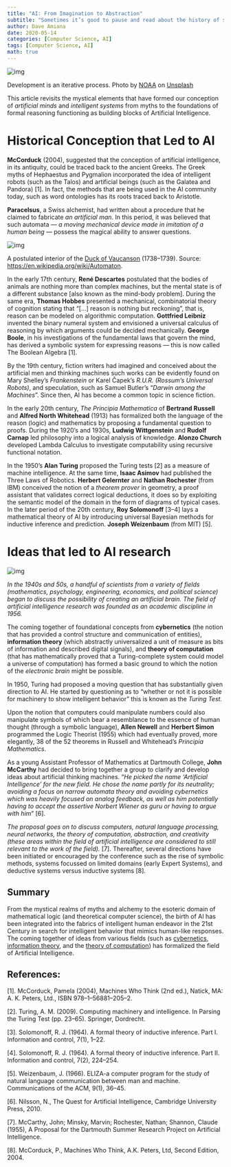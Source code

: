 ```yaml
---
title: "AI: From Imagination to Abstraction"
subtitle: "Sometimes it’s good to pause and read about the history of something. It gives us the sense to comprehend what has come and gone before us."
author: Dave Amiana
date: 2020-05-14
categories: [Computer Science, AI]
tags: [Computer Science, AI]
math: true
---
```


![img](https://miro.medium.com/max/770/0*I6DSYdg3_FyueGMH)

Development is an iterative process. Photo by [NOAA](https://unsplash.com/@noaa?utm_source=medium&utm_medium=referral) on [Unsplash](https://unsplash.com/?utm_source=medium&utm_medium=referral)

This article revisits the mystical elements that have formed our conception of _artificial minds_ and _intelligent systems_ from myths to the foundations of formal reasoning functioning as building blocks of Artificial Intelligence.

# **Historical Conception that Led to AI**

**McCorduck** (2004), suggested that the conception of artificial intelligence, in its antiquity, could be traced back to the ancient Greeks. The Greek myths of Hephaestus and Pygmalion incorporated the idea of intelligent robots (such as the Talos) and artificial beings (such as the Galatea and Pandora) [1]. In fact, the methods that are being used in the AI community today, such as word ontologies has its roots traced back to Aristotle.

**Paracelsus**, a Swiss alchemist, had written about a procedure that he claimed to fabricate _an artificial man_. In this period, it was believed that such automata — _a moving mechanical device made in imitation of a human being —_ possess the magical ability to answer questions.

![img](https://miro.medium.com/max/770/0*IDPvTvCT4D9i0kyv.png)

A postulated interior of the [Duck of Vaucanson](https://en.wikipedia.org/wiki/Digesting_Duck) (1738–1739). Source: https://en.wikipedia.org/wiki/Automaton.

In the early 17th century, **René Descartes** postulated that the bodies of animals are nothing more than complex machines, but the mental state is of a different substance [also known as the mind-body problem]. During the same era, **Thomas Hobbes** presented a mechanical, combinatorial theory of cognition stating that “[…] reason is nothing but reckoning”, that is, reason can be modeled on algorithmic computation. **Gottfried Leibniz** invented the binary numeral system and envisioned a universal calculus of reasoning by which arguments could be decided mechanically. **George Boole**, in his investigations of the fundamental laws that govern the mind, has derived a symbolic system for expressing reasons — this is now called The Boolean Algebra [1].

By the 19th century, fiction writers had imagined and conceived about the artificial men and thinking machines such works can be evidently found on Mary Shelley’s _Frankenstein_ or Karel Čapek’s _R.U.R. (Rossum’s Universal Robots)_, and speculation, such as Samuel Butler’s “_Darwin among the Machines_”. Since then, AI has become a common topic in science fiction.

In the early 20th century, _The Principia Mathematica_ of **Bertrand Russell** and **Alfred North Whitehead** (1913) has formalized both the language of the reason (logic) and mathematics by proposing a fundamental question to proofs. During the 1920’s and 1930s, **Ludwig Wittgenstein** and **Rudolf Carnap** led philosophy into a logical analysis of knowledge. **Alonzo Church** developed Lambda Calculus to investigate computability using recursive functional notation.

In the 1950’s **Alan Turing** proposed the Turing tests [2] as a measure of machine intelligence. At the same time, **Isaac Asimov** had published the Three Laws of Robotics. **Herbert Gelernter** and **Nathan Rochester** (from IBM) conceived the notion of a _theorem prover_ in geometry, a proof assistant that validates correct logical deductions, it does so by exploiting the semantic model of the domain in the form of diagrams of typical cases. In the later period of the 20th century, **Roy Solomonoff** [3–4] lays a mathematical theory of AI by introducing universal Bayesian methods for inductive inference and prediction. **Joseph Weizenbaum** (from MIT) [5].

# **Ideas that led to AI research**

![img](https://miro.medium.com/max/644/1*00Rf9j8Lgu7onMW2BDpuuw.png)

_In the 1940s and 50s, a handful of scientists from a variety of fields (mathematics, psychology, engineering, economics, and political science) began to discuss the possibility of creating an artificial brain. The field of artificial intelligence research was founded as an academic discipline in 1956._

The coming together of foundational concepts from **cybernetics** (the notion that has provided a control structure and communication of entities), **information theory** (which abstractly universalized a unit of measure as bits of information and described digital signals), and **theory of computation** (that has mathematically proved that a Turing-complete system could model a universe of computation) has formed a basic ground to which the notion of the _electronic brain_ might be possible.

In 1950, Turing had proposed a moving question that has substantially given direction to AI. He started by questioning as to “whether or not it is possible for machinery to show intelligent behavior” this is known as the _Turing Test._

Upon the notion that computers could manipulate numbers could also manipulate symbols of which bear a resemblance to the essence of human thought (through a symbolic language), **Allen Newell** and **Herbert Simon** programmed the Logic Theorist (1955) which had eventually proved, more elegantly, 38 of the 52 theorems in Russell and Whitehead’s _Principia Mathematics_.

As a young Assistant Professor of Mathematics at Dartmouth College, **John McCarthy** had decided to bring together a group to clarify and develop ideas about artificial thinking machines. “_He picked the name ‘Artificial Intelligence’ for the new field. He chose the name partly for its neutrality; avoiding a focus on narrow automata theory and avoiding cybernetics which was heavily focused on analog feedback, as well as him potentially having to accept the assertive Norbert Wiener as guru or having to argue with him_” [6].

_The proposal goes on to discuss computers, natural language processing, neural networks, the theory of computation, abstraction, and creativity (these areas within the field of artificial intelligence are considered to still relevant to the work of the field)._ [7]. Thereafter, several directions have been initiated or encouraged by the conference such as the rise of symbolic methods, systems focussed on limited domains (early Expert Systems), and deductive systems versus inductive systems [8].

## **Summary**

From the mystical realms of myths and alchemy to the esoteric domain of mathematical logic (and theoretical computer science), the birth of AI has been integrated into the fabrics of intelligent human endeavor in the 21st Century in search for intelligent behavior that mimics human-like responses. The coming together of ideas from various fields (such as [cybernetics](https://bit.ly/3e0FJ83), [information theory](https://bit.ly/2ZgGGFa), and the [theory of computation](https://bit.ly/2LGdYoW)) has formalized the field of Artificial Intelligence.

## References:

[1]. McCorduck, Pamela (2004), Machines Who Think (2nd ed.), Natick, MA: A. K. Peters, Ltd., ISBN 978–1–56881–205–2.

[2]. Turing, A. M. (2009). Computing machinery and intelligence. In Parsing the Turing Test (pp. 23–65). Springer, Dordrecht.

[3]. Solomonoff, R. J. (1964). A formal theory of inductive inference. Part I. Information and control, 7(1), 1–22.

[4]. Solomonoff, R. J. (1964). A formal theory of inductive inference. Part II. Information and control, 7(2), 224–254.

[5]. Weizenbaum, J. (1966). ELIZA-a computer program for the study of natural language communication between man and machine. Communications of the ACM, 9(1), 36–45.

[6]. Nilsson, N., The Quest for Artificial Intelligence, Cambridge University Press, 2010.

[7]. McCarthy, John; Minsky, Marvin; Rochester, Nathan; Shannon, Claude (1955), A Proposal for the Dartmouth Summer Research Project on Artificial Intelligence.

[8]. McCorduck, P., Machines Who Think, A.K. Peters, Ltd, Second Edition, 2004.
